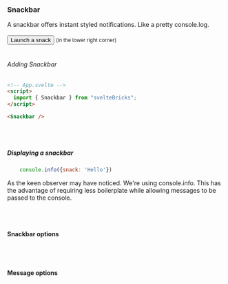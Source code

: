 <script>
  
import Table from '../../components/table.svelte'

function launchSnack() {
    console.info({ snack: "Hello" });
  }
  const snackbarOptions = [
    ['Prop', 'Default', 'Description'],
    ['defaultTime', '5000', 'default auto close time'],
    ['closeable', 'false', 'allow snacks to be closeable by default'],
    ['reverse', 'false', 'reverse the order of snacks (top to bottom)'],
    ['filter', 'msg => msg.snack', 'default console.info filter'],
    ['transition', 'fade', ''],
    ['passthrough', 'false', 'allow intercepted snacks to pass through the console.info wrapper. This will show them in the console and other Snackbar containers if multiple are used.'],
    ['closeHtml', "x", ''],
    ['containerClass',{
      toggle: true,
      format: 'css',
      body: `  position: fixed;
  bottom: 20px;
  right: 40px;
  text-align: right;`
    },'Replace default CSS. Additional CSS rules can be added to .snack-container'],
    ['snackClass',{
      toggle: true,
      format: 'css',
      body: `  display: inline-block; 
  box-shadow: 0 1px 3px 0 rgba(0, 0, 0, 0.1), 0 1px 2px 0 rgba(0, 0, 0, 0.06);
  background: #fff;
  padding: 4px 16px;
  margin-top: 12px;
  font-size: 1.5rem;`},
  'Replace default CSS. Additional CSS rules can be added to .snack'],
    ['closeClass',{
      toggle: true,
      format: 'css',
      body: `  cursor: pointer;
  float: left;
  padding-right: 8px;`},
  'Replace default CSS. Additional CSS rules can be added to .snack-close']
  ]

  const messageOptions = [
    ['Prop', 'Default', 'Description'],
    ['closeable', '', 'allow snack to be closed manually'],
    ['time', '', 'override default timeout (setting to 0 disables timer)'],
    ['fn', '', 'function to be called if snack is clicked'],
    ['class', '', 'class to be added to snack']
  ]
</script>



### Snackbar  
A snackbar offers instant styled notifications. Like a pretty console.log. 
<br/><br/>
<button class="btn green solid" on:click={launchSnack}>Launch a snack</button> <small> (in the lower right corner)</small>
<br/><br/>

###### Adding Snackbar
``` html
<!-- App.svelte -->
<script>
  import { Snackbar } from "svelteBricks";
</script>

<Snackbar />
```
<br/><br/>

##### Displaying a snackbar
``` javascript
    console.info({snack: 'Hello'})

```


As the keen observer may have noticed. We're using console.info. This has the advantage of requiring less boilerplate while allowing messages to be passed to the console.

<br /><br />
#### Snackbar options
<Table rows = {snackbarOptions} width = {['100px', '200px']}  />

  <br/>
  <br/>

#### Message options
<Table rows = {messageOptions} width = {['100px', '200px']} />
